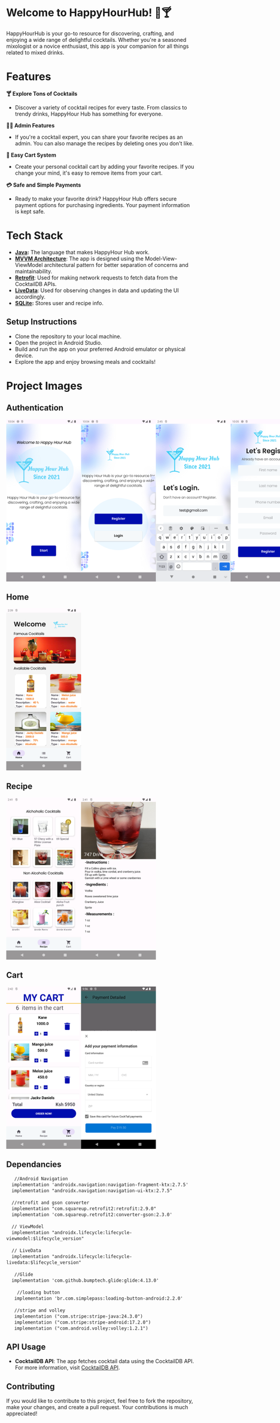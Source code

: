 # Welcome to HappyHourHub! 🍹🍸

HappyHourHub is your go-to resource for discovering, crafting, and enjoying a wide range of delightful cocktails. Whether you're a seasoned mixologist or a novice enthusiast, this app is your companion for all things related to mixed drinks.

# Features
<b>🍸 Explore Tons of Cocktails</b>
- Discover a variety of cocktail recipes for every taste. From classics to trendy drinks, HappyHour Hub has something for everyone.

<b>🧑‍🍳 Admin Features</b>
- If you're a cocktail expert, you can share your favorite recipes as an admin. You can also manage the recipes by deleting ones you don't like.

<b>🛒 Easy Cart System</b>
- Create your personal cocktail cart by adding your favorite recipes. If you change your mind, it's easy to remove items from your cart.

<b>💳 Safe and Simple Payments</b>
- Ready to make your favorite drink? HappyHour Hub offers secure payment options for purchasing ingredients. Your payment information is kept safe.

# Tech Stack

- <b>[Java](https://www.w3schools.com/java/java_intro.asp):</b> The language that makes HappyHour Hub work.
- <b>[MVVM Architecture](https://developer.android.com/topic/architecture)</b>: The app is designed using the Model-View-ViewModel architectural pattern for better separation of concerns and maintainability.
- <b>[Retrofit](https://square.github.io/retrofit/)</b>: Used for making network requests to fetch data from the CocktailDB APIs.
- <b>[LiveData](https://developer.android.com/topic/libraries/architecture/livedata)</b>: Used for observing changes in data and updating the UI accordingly.
- <b>[SQLite](https://developer.android.com/training/data-storage/sqlite):</b> Stores user and recipe info.

## Setup Instructions

- Clone the repository to your local machine.
- Open the project in Android Studio.
- Build and run the app on your preferred Android emulator or physical device.
- Explore the app and enjoy browsing meals and cocktails!

# Project Images
## Authentication
<div style="display:flex;">
    <img src="https://github.com/Dbriane208/HappyHourHub/raw/main/images/auth_start.png" alt="auth_start" width="200"/>
    <img src="https://github.com/Dbriane208/HappyHourHub/raw/main/images/auth_reg_login.png" alt="auth_reg_login" width="200"/>
    <img src="https://github.com/Dbriane208/HappyHourHub/raw/main/images/login.png" alt="auth_login" width="200"/>
    <img src="https://github.com/Dbriane208/HappyHourHub/raw/main/images/register.png" alt="auth_reg" width="200">
</div>

## Home
<div style="display:flex;">
  <img src="https://github.com/Dbriane208/HappyHourHub/raw/main/images/home.png" alt="home" width="200"/>
</div>

## Recipe
<div style="display:flex;">
  <img src="https://github.com/Dbriane208/HappyHourHub/raw/main/images/categories.png" alt="categories" width="200"/>
  <img src="https://github.com/Dbriane208/HappyHourHub/raw/main/images/item.png" alt="items" width="200"/>
</div>

## Cart
<div style="display:flex;">
  <img src="https://github.com/Dbriane208/HappyHourHub/raw/main/images/cart.png" alt="cart" width="200"/>
  <img src="https://github.com/Dbriane208/HappyHourHub/raw/main/images/payments.png" alt="payment" width="200"/>
</div>

  ## Dependancies
  
       //Android Navigation
      implementation 'androidx.navigation:navigation-fragment-ktx:2.7.5'
      implementation "androidx.navigation:navigation-ui-ktx:2.7.5"

      //retrofit and gson converter
      implementation "com.squareup.retrofit2:retrofit:2.9.0"
      implementation 'com.squareup.retrofit2:converter-gson:2.3.0'

      // ViewModel
      implementation "androidx.lifecycle:lifecycle-viewmodel:$lifecycle_version"
  
      // LiveData
      implementation "androidx.lifecycle:lifecycle-livedata:$lifecycle_version"
  
       //Glide
      implementation 'com.github.bumptech.glide:glide:4.13.0'

        //loading button
       implementation 'br.com.simplepass:loading-button-android:2.2.0'

       //stripe and volley
       implementation ("com.stripe:stripe-java:24.3.0")
       implementation ("com.stripe:stripe-android:17.2.0")
       implementation ("com.android.volley:volley:1.2.1")

## API Usage

- <b>CocktailDB API</b>: The app fetches cocktail data using the CocktailDB API. For more information, visit [CocktailDB API](https://thecocktaildb.com/api.php).

## Contributing
If you would like to contribute to this project, feel free to fork the repository, make your changes, and create a pull request. Your contributions is much appreciated!
